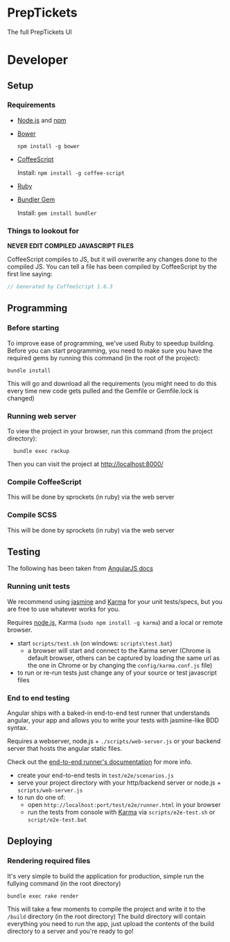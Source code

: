 PrepTickets
===========

The full PrepTickets UI


# Developer

## Setup

### Requirements
  * [Node.js](http://nodejs.org/) and [npm](https://npmjs.org/)
  * [Bower](http://bower.io/)

    `npm install -g bower`

  * [CoffeeScript](http://coffeescript.org/)

    Install: `npm install -g coffee-script`

  * [Ruby](http://www.ruby-lang.org/en/)
  * [Bundler Gem](http://gembundler.com/)

    Install: `gem install bundler`

### Things to lookout for
**NEVER EDIT COMPILED JAVASCRIPT FILES**

CoffeeScript compiles to JS, but it will overwrite any changes done to the compiled JS.
You can tell a file has been compiled by CoffeeScript by the first line saying: 

```Javascript
// Generated by CoffeeScript 1.6.3
```


## Programming

### Before starting

To improve ease of programming, we've used Ruby to speedup building. Before you can start programming, you need to make sure you have the required gems by running this command (in the root of the project):

```
bundle install
```

This will go and download all the requirements (you might need to do this every time new code gets pulled and the Gemfile or Gemfile.lock is changed)

### Running web server

To view the project in your browser, run this command (from the project directory):

```
  bundle exec rackup
```

Then you can visit the project at [http://localhost:8000/](http://localhost:8000/)


### Compile CoffeeScript

This will be done by sprockets (in ruby) via the web server

### Compile SCSS

This will be done by sprockets (in ruby) via the web server

## Testing

The following has been taken from [AngularJS docs](https://github.com/angular/angular-seed)

### Running unit tests

We recommend using [jasmine](http://pivotal.github.com/jasmine/) and
[Karma](http://karma-runner.github.io) for your unit tests/specs, but you are free
to use whatever works for you.

Requires [node.js](http://nodejs.org/), Karma (`sudo npm install -g karma`) and a local
or remote browser.

* start `scripts/test.sh` (on windows: `scripts\test.bat`)
  * a browser will start and connect to the Karma server (Chrome is default browser, others can be captured by loading the same url as the one in Chrome or by changing the `config/karma.conf.js` file)
* to run or re-run tests just change any of your source or test javascript files


### End to end testing

Angular ships with a baked-in end-to-end test runner that understands angular, your app and allows
you to write your tests with jasmine-like BDD syntax.

Requires a webserver, node.js + `./scripts/web-server.js` or your backend server that hosts the angular static files.

Check out the
[end-to-end runner's documentation](http://docs.angularjs.org/guide/dev_guide.e2e-testing) for more
info.

* create your end-to-end tests in `test/e2e/scenarios.js`
* serve your project directory with your http/backend server or node.js + `scripts/web-server.js`
* to run do one of:
  * open `http://localhost:port/test/e2e/runner.html` in your browser
  * run the tests from console with [Karma](http://karma-runner.github.io) via
    `scripts/e2e-test.sh` or `script/e2e-test.bat`

## Deploying

### Rendering required files

It's very simple to build the application for production, simple run the fullying command (in the root directory)

```
bundle exec rake render
```

This will take a few moments to compile the project and write it to the `/build` directory (in the root directory)
The build directory will contain everything you need to run the app, just upload the contents of the build directory to a server and you're ready to go!

